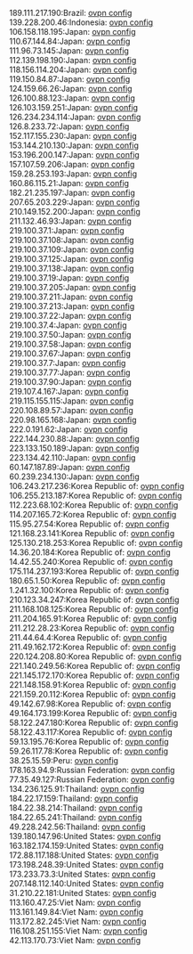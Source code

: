 189.111.217.190:Brazil: [ovpn config](vpn/189_111_217_190.ovpn)  
139.228.200.46:Indonesia: [ovpn config](vpn/139_228_200_46.ovpn)  
106.158.118.195:Japan: [ovpn config](vpn/106_158_118_195.ovpn)  
110.67.144.84:Japan: [ovpn config](vpn/110_67_144_84.ovpn)  
111.96.73.145:Japan: [ovpn config](vpn/111_96_73_145.ovpn)  
112.139.198.190:Japan: [ovpn config](vpn/112_139_198_190.ovpn)  
118.156.114.204:Japan: [ovpn config](vpn/118_156_114_204.ovpn)  
119.150.84.87:Japan: [ovpn config](vpn/119_150_84_87.ovpn)  
124.159.66.26:Japan: [ovpn config](vpn/124_159_66_26.ovpn)  
126.100.88.123:Japan: [ovpn config](vpn/126_100_88_123.ovpn)  
126.103.159.251:Japan: [ovpn config](vpn/126_103_159_251.ovpn)  
126.234.234.114:Japan: [ovpn config](vpn/126_234_234_114.ovpn)  
126.8.233.72:Japan: [ovpn config](vpn/126_8_233_72.ovpn)  
152.117.155.230:Japan: [ovpn config](vpn/152_117_155_230.ovpn)  
153.144.210.130:Japan: [ovpn config](vpn/153_144_210_130.ovpn)  
153.196.200.147:Japan: [ovpn config](vpn/153_196_200_147.ovpn)  
157.107.59.206:Japan: [ovpn config](vpn/157_107_59_206.ovpn)  
159.28.253.193:Japan: [ovpn config](vpn/159_28_253_193.ovpn)  
160.86.115.21:Japan: [ovpn config](vpn/160_86_115_21.ovpn)  
182.21.235.197:Japan: [ovpn config](vpn/182_21_235_197.ovpn)  
207.65.203.229:Japan: [ovpn config](vpn/207_65_203_229.ovpn)  
210.149.152.200:Japan: [ovpn config](vpn/210_149_152_200.ovpn)  
211.132.46.93:Japan: [ovpn config](vpn/211_132_46_93.ovpn)  
219.100.37.1:Japan: [ovpn config](vpn/219_100_37_1.ovpn)  
219.100.37.108:Japan: [ovpn config](vpn/219_100_37_108.ovpn)  
219.100.37.109:Japan: [ovpn config](vpn/219_100_37_109.ovpn)  
219.100.37.125:Japan: [ovpn config](vpn/219_100_37_125.ovpn)  
219.100.37.138:Japan: [ovpn config](vpn/219_100_37_138.ovpn)  
219.100.37.19:Japan: [ovpn config](vpn/219_100_37_19.ovpn)  
219.100.37.205:Japan: [ovpn config](vpn/219_100_37_205.ovpn)  
219.100.37.211:Japan: [ovpn config](vpn/219_100_37_211.ovpn)  
219.100.37.213:Japan: [ovpn config](vpn/219_100_37_213.ovpn)  
219.100.37.22:Japan: [ovpn config](vpn/219_100_37_22.ovpn)  
219.100.37.4:Japan: [ovpn config](vpn/219_100_37_4.ovpn)  
219.100.37.50:Japan: [ovpn config](vpn/219_100_37_50.ovpn)  
219.100.37.58:Japan: [ovpn config](vpn/219_100_37_58.ovpn)  
219.100.37.67:Japan: [ovpn config](vpn/219_100_37_67.ovpn)  
219.100.37.7:Japan: [ovpn config](vpn/219_100_37_7.ovpn)  
219.100.37.77:Japan: [ovpn config](vpn/219_100_37_77.ovpn)  
219.100.37.90:Japan: [ovpn config](vpn/219_100_37_90.ovpn)  
219.107.4.167:Japan: [ovpn config](vpn/219_107_4_167.ovpn)  
219.115.155.115:Japan: [ovpn config](vpn/219_115_155_115.ovpn)  
220.108.89.57:Japan: [ovpn config](vpn/220_108_89_57.ovpn)  
220.98.165.168:Japan: [ovpn config](vpn/220_98_165_168.ovpn)  
222.0.191.62:Japan: [ovpn config](vpn/222_0_191_62.ovpn)  
222.144.230.88:Japan: [ovpn config](vpn/222_144_230_88.ovpn)  
223.133.150.189:Japan: [ovpn config](vpn/223_133_150_189.ovpn)  
223.134.42.110:Japan: [ovpn config](vpn/223_134_42_110.ovpn)  
60.147.187.89:Japan: [ovpn config](vpn/60_147_187_89.ovpn)  
60.239.234.130:Japan: [ovpn config](vpn/60_239_234_130.ovpn)  
106.243.217.236:Korea Republic of: [ovpn config](vpn/106_243_217_236.ovpn)  
106.255.213.187:Korea Republic of: [ovpn config](vpn/106_255_213_187.ovpn)  
112.223.68.102:Korea Republic of: [ovpn config](vpn/112_223_68_102.ovpn)  
114.207.165.72:Korea Republic of: [ovpn config](vpn/114_207_165_72.ovpn)  
115.95.27.54:Korea Republic of: [ovpn config](vpn/115_95_27_54.ovpn)  
121.168.23.141:Korea Republic of: [ovpn config](vpn/121_168_23_141.ovpn)  
125.130.218.253:Korea Republic of: [ovpn config](vpn/125_130_218_253.ovpn)  
14.36.20.184:Korea Republic of: [ovpn config](vpn/14_36_20_184.ovpn)  
14.42.55.240:Korea Republic of: [ovpn config](vpn/14_42_55_240.ovpn)  
175.114.237.193:Korea Republic of: [ovpn config](vpn/175_114_237_193.ovpn)  
180.65.1.50:Korea Republic of: [ovpn config](vpn/180_65_1_50.ovpn)  
1.241.32.100:Korea Republic of: [ovpn config](vpn/1_241_32_100.ovpn)  
210.123.34.247:Korea Republic of: [ovpn config](vpn/210_123_34_247.ovpn)  
211.168.108.125:Korea Republic of: [ovpn config](vpn/211_168_108_125.ovpn)  
211.204.165.91:Korea Republic of: [ovpn config](vpn/211_204_165_91.ovpn)  
211.212.28.23:Korea Republic of: [ovpn config](vpn/211_212_28_23.ovpn)  
211.44.64.4:Korea Republic of: [ovpn config](vpn/211_44_64_4.ovpn)  
211.49.162.172:Korea Republic of: [ovpn config](vpn/211_49_162_172.ovpn)  
220.124.208.80:Korea Republic of: [ovpn config](vpn/220_124_208_80.ovpn)  
221.140.249.56:Korea Republic of: [ovpn config](vpn/221_140_249_56.ovpn)  
221.145.172.170:Korea Republic of: [ovpn config](vpn/221_145_172_170.ovpn)  
221.148.158.91:Korea Republic of: [ovpn config](vpn/221_148_158_91.ovpn)  
221.159.20.112:Korea Republic of: [ovpn config](vpn/221_159_20_112.ovpn)  
49.142.67.98:Korea Republic of: [ovpn config](vpn/49_142_67_98.ovpn)  
49.164.173.199:Korea Republic of: [ovpn config](vpn/49_164_173_199.ovpn)  
58.122.247.180:Korea Republic of: [ovpn config](vpn/58_122_247_180.ovpn)  
58.122.43.117:Korea Republic of: [ovpn config](vpn/58_122_43_117.ovpn)  
59.13.195.76:Korea Republic of: [ovpn config](vpn/59_13_195_76.ovpn)  
59.26.117.78:Korea Republic of: [ovpn config](vpn/59_26_117_78.ovpn)  
38.25.15.59:Peru: [ovpn config](vpn/38_25_15_59.ovpn)  
178.163.94.9:Russian Federation: [ovpn config](vpn/178_163_94_9.ovpn)  
77.35.49.127:Russian Federation: [ovpn config](vpn/77_35_49_127.ovpn)  
134.236.125.91:Thailand: [ovpn config](vpn/134_236_125_91.ovpn)  
184.22.17.159:Thailand: [ovpn config](vpn/184_22_17_159.ovpn)  
184.22.38.214:Thailand: [ovpn config](vpn/184_22_38_214.ovpn)  
184.22.65.241:Thailand: [ovpn config](vpn/184_22_65_241.ovpn)  
49.228.242.56:Thailand: [ovpn config](vpn/49_228_242_56.ovpn)  
139.180.147.96:United States: [ovpn config](vpn/139_180_147_96.ovpn)  
163.182.174.159:United States: [ovpn config](vpn/163_182_174_159.ovpn)  
172.88.117.188:United States: [ovpn config](vpn/172_88_117_188.ovpn)  
173.198.248.39:United States: [ovpn config](vpn/173_198_248_39.ovpn)  
173.233.73.3:United States: [ovpn config](vpn/173_233_73_3.ovpn)  
207.148.112.140:United States: [ovpn config](vpn/207_148_112_140.ovpn)  
31.210.22.181:United States: [ovpn config](vpn/31_210_22_181.ovpn)  
113.160.47.25:Viet Nam: [ovpn config](vpn/113_160_47_25.ovpn)  
113.161.149.84:Viet Nam: [ovpn config](vpn/113_161_149_84.ovpn)  
113.172.82.245:Viet Nam: [ovpn config](vpn/113_172_82_245.ovpn)  
116.108.251.155:Viet Nam: [ovpn config](vpn/116_108_251_155.ovpn)  
42.113.170.73:Viet Nam: [ovpn config](vpn/42_113_170_73.ovpn)  
